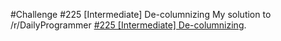 #Challenge #225 [Intermediate] De-columnizing
My solution to /r/DailyProgrammer [#225 [Intermediate] De-columnizing](http://www.reddit.com/r/dailyprogrammer/comments/3esrkm/20150727_challenge_225_easyintermediate/).